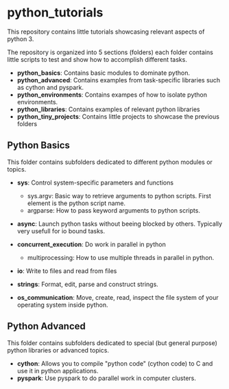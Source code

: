 # python_tutorials

This repository contains little tutorials showcasing relevant aspects of python 3.

The repository is organized into 5 sections (folders) each folder contains little scripts to test and show how to accomplish different tasks.

- **python_basics**: Contains basic modules to dominate python.
- **python_advanced**: Contains examples from  task-specific libraries such as cython and pyspark.
- **python_environments**: Contains exampes of how to isolate python environments.
- **python_libraries**: Contains examples of relevant python libraries
- **python_tiny_projects**: Contains little projects to showcase the previous folders



## Python Basics

This folder contains subfolders dedicated to different python modules or topics.

- **sys**: Control system-specific parameters and functions
  - sys.argv: Basic way to retrieve arguments to python scripts. First element is the python script name.
  - argparse: How to pass keyword arguments to python scripts.

- **async**: Launch python tasks without beeing blocked by others. Typically very usefull for io bound tasks.
- **concurrent_execution**: Do work in parallel in python
  - multiprocessing: How to use multiple threads in parallel in python.

- **io**: Write to files and read from files
- **strings**: Format, edit, parse and construct strings.
- **os_communication**: Move, create, read, inspect the file system of your operating system inside python.



## Python Advanced

This folder contains subfolders dedicated to special (but general purpose)  python libraries or advanced topics.

- **cython**:  Allows you to compile "python code" (cython code) to C and use it in python applications.
- **pyspark**: Use pyspark to do parallel work in computer clusters.
